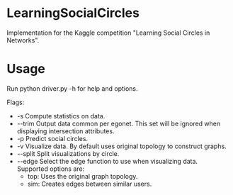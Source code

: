 LearningSocialCircles
=====================

Implementation for the Kaggle competition "Learning Social Circles in
Networks".

# Usage

Run python driver.py -h for help and options.

Flags:

- -s Compute statistics on data.
- --trim Output data common per egonet. This set will be ignored when
  displaying intersection attributes.
- -p Predict social circles.
- -v Visualize data. By default uses original topology to construct graphs.
- --split Split visualizations by circle.
- --edge Select the edge function to use when visualizing data. Supported
  options are: 
  * top: Uses the original graph topology.
  * sim: Creates edges between similar users.
